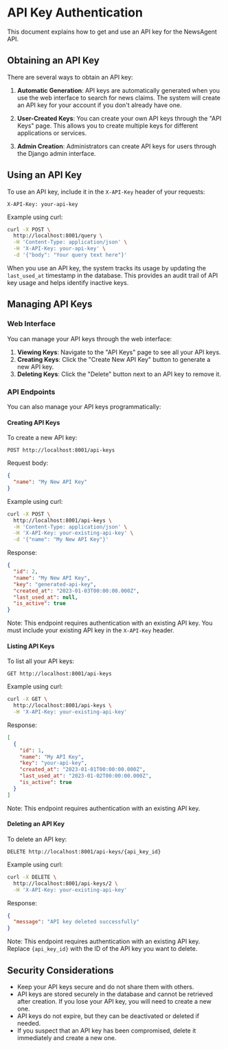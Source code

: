 # API Key Authentication

This document explains how to get and use an API key for the NewsAgent API.

## Obtaining an API Key

There are several ways to obtain an API key:

1. **Automatic Generation**: API keys are automatically generated when you use the web interface to search for news claims. The system will create an API key for your account if you don't already have one.

2. **User-Created Keys**: You can create your own API keys through the "API Keys" page. This allows you to create multiple keys for different applications or services.

3. **Admin Creation**: Administrators can create API keys for users through the Django admin interface.

## Using an API Key

To use an API key, include it in the `X-API-Key` header of your requests:

```
X-API-Key: your-api-key
```

Example using curl:
```bash
curl -X POST \
  http://localhost:8001/query \
  -H 'Content-Type: application/json' \
  -H 'X-API-Key: your-api-key' \
  -d '{"body": "Your query text here"}'
```

When you use an API key, the system tracks its usage by updating the `last_used_at` timestamp in the database. This provides an audit trail of API key usage and helps identify inactive keys.

## Managing API Keys

### Web Interface

You can manage your API keys through the web interface:

1. **Viewing Keys**: Navigate to the "API Keys" page to see all your API keys.
2. **Creating Keys**: Click the "Create New API Key" button to generate a new API key.
3. **Deleting Keys**: Click the "Delete" button next to an API key to remove it.

### API Endpoints

You can also manage your API keys programmatically:

#### Creating API Keys

To create a new API key:

```
POST http://localhost:8001/api-keys
```

Request body:
```json
{
  "name": "My New API Key"
}
```

Example using curl:
```bash
curl -X POST \
  http://localhost:8001/api-keys \
  -H 'Content-Type: application/json' \
  -H 'X-API-Key: your-existing-api-key' \
  -d '{"name": "My New API Key"}'
```

Response:
```json
{
  "id": 2,
  "name": "My New API Key",
  "key": "generated-api-key",
  "created_at": "2023-01-03T00:00:00.000Z",
  "last_used_at": null,
  "is_active": true
}
```

Note: This endpoint requires authentication with an existing API key. You must include your existing API key in the `X-API-Key` header.

#### Listing API Keys

To list all your API keys:

```
GET http://localhost:8001/api-keys
```

Example using curl:
```bash
curl -X GET \
  http://localhost:8001/api-keys \
  -H 'X-API-Key: your-existing-api-key'
```

Response:
```json
[
  {
    "id": 1,
    "name": "My API Key",
    "key": "your-api-key",
    "created_at": "2023-01-01T00:00:00.000Z",
    "last_used_at": "2023-01-02T00:00:00.000Z",
    "is_active": true
  }
]
```

Note: This endpoint requires authentication with an existing API key.

#### Deleting an API Key

To delete an API key:

```
DELETE http://localhost:8001/api-keys/{api_key_id}
```

Example using curl:
```bash
curl -X DELETE \
  http://localhost:8001/api-keys/2 \
  -H 'X-API-Key: your-existing-api-key'
```

Response:
```json
{
  "message": "API key deleted successfully"
}
```

Note: This endpoint requires authentication with an existing API key. Replace `{api_key_id}` with the ID of the API key you want to delete.

## Security Considerations

- Keep your API keys secure and do not share them with others.
- API keys are stored securely in the database and cannot be retrieved after creation. If you lose your API key, you will need to create a new one.
- API keys do not expire, but they can be deactivated or deleted if needed.
- If you suspect that an API key has been compromised, delete it immediately and create a new one.
